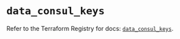 # `data_consul_keys`

Refer to the Terraform Registry for docs: [`data_consul_keys`](https://registry.terraform.io/providers/hashicorp/consul/2.20.0/docs/data-sources/keys).

